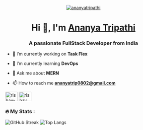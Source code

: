 <a href="https://github.com/Ananya-Tripathi"><p align="center"> <img src="https://img.freepik.com/free-vector/hand-drawn-web-developers_23-2148819604.jpg?w=996&t=st=1693550031~exp=1693550631~hmac=599d12755cdeb6d60131e3f3b607d5ee4ab58bb2e81e60b42a11fe1aabe19653" alt="ananyatripathi" /> </p></a>
<h1 align="center">Hi 👋, I'm <a href="https://ananya-tripathi.github.io/portfolio/">Ananya Tripathi</a></h1>
<h3 align="center">A passionate FullStack Developer from India</h3>
<p align="center"></p>

- 🔭 I’m currently working on **Task Flex**

- 🌱 I’m currently learning **DevOps**

- 💬 Ask me about **MERN**

- 📫 How to reach me **ananyatrip0802@gmail.com**

<a href="https://www.linkedin.com/in/tripathi-ananya/" target="blank"><img align="center" src="https://raw.githubusercontent.com/rahuldkjain/github-profile-readme-generator/master/src/images/icons/Social/linked-in-alt.svg" alt="rishav-chanda-b89a791b3" height="30" width="40" /></a>
<a href="https://www.instagram.com/_yana_892/" target="blank"><img align="center" src="https://raw.githubusercontent.com/rahuldkjain/github-profile-readme-generator/master/src/images/icons/Social/instagram.svg" alt="rishav_chanda" height="30" width="40" /></a>

### :fire: My Stats :

![GitHub Streak](http://github-readme-streak-stats.herokuapp.com?user=ananya-tripathi&theme=tokyonight)
![Top Langs](https://github-readme-stats.vercel.app/api/top-langs/?username=ananya-tripathi&layout=compact&theme=tokyonight)

